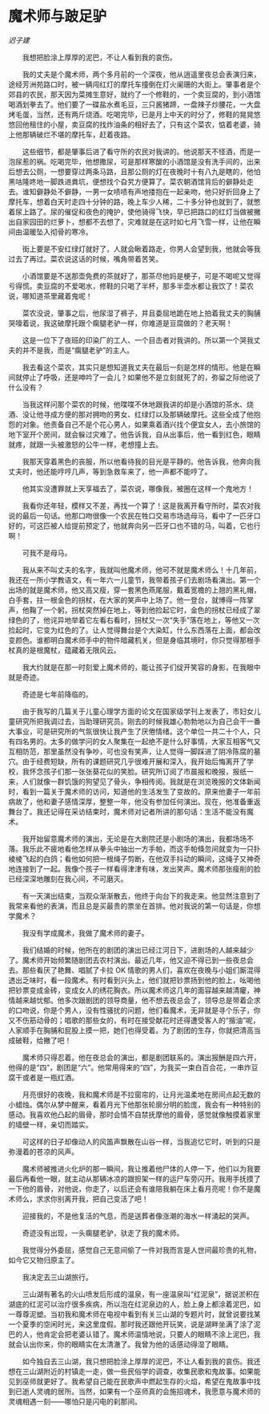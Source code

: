 # 魔术师与跛足驴

*迟子建*

　　我想把脸涂上厚厚的泥巴，不让人看到我的哀伤。

　　我的丈夫是个魔术师，两个多月前的一个深夜，他从逍遥里夜总会表演归来，途经芳洲苑路口时，被一辆闯红灯的摩托车撞倒在灯火阑珊的大街上。肇事者是个郊县的农民，那天因为菜摊生意好，就约了一个修鞋的，一个卖豆腐的，到小酒馆喝酒划拳去了。他们要了一碟盐水煮毛豆，三只酱猪蹄，一盘辣子炒腰花，一大盘烤毛蛋，当然，还有两斤烧酒。吃喝完毕，已是月上中天的时分了，修鞋的晃晃悠悠回他租住的小屋，卖豆腐的找炸油条的相好去了，只有这个菜农，惦着老婆，骑上他那辆破烂不堪的摩托车，赶着夜路。

　　这些细节，都是肇事后进了看守所的农民对我讲的。他说那天不怪酒，而是一泡尿惹的祸。吃喝完毕，他想撒尿，可是那样寒酸的小酒馆是没有洗手间的，出来后想去公厕，一想要穿过两条马路，且那公厕的灯在夜晚时十有八九是瞎的，他怕黑咕隆咚地一脚跌进粪坑，便想找个旮旯方便算了。菜农朝酒馆背后的僻静处走去。谁知僻静处不僻静，一男一女啧啧有声地搂抱在一起亲吻，他只好折回身上了摩托车，想着白天时走四十分钟的路，晚上车少人稀，二十多分钟也就到了，就憋着尿上路了。尿的催促和夜色的掩护，使他骑得飞快，早已把路口的红灯当做被撇出自家园田的烂萝卜，想都不去想了，灾难就是在这时如七月飞雪一样，让他在瞬间由温暖坠入彻骨的寒冷。

　　街上要是不安红绿灯就好了，人就会瞅着路走，你男人会望到我，他就会等我过去了再过。菜农说这话的时候，嘴角带着苦笑。

　　小酒馆要是不送那壶免费的茶就好了，那茶尽他妈是梗子，可是不喝呢又觉得亏得慌。卖豆腐的不爱喝水，修鞋的只喝了半杯，那多半壶水都让我饮了！菜农说，哪知道茶里藏着鬼呢！

　　菜农没说，肇事之后，他尿湿了裤子，并且委屈地跪在地上拍着我丈夫的胸脯哭嚎着说，我这破摩托跟个瘸腿老驴一样，你难道是豆腐做的？老天啊！

　　这是一位下了夜班的印染厂的工人、一个目击者对我讲的。所以第一个哭我丈夫的并不是我，而是“瘸腿老驴”的主人。

　　我去看这个菜农，其实只是想知道我丈夫在最后一刻是怎样的情形。他是在瞬间就停止了呼吸，还是呻吟了一会儿？如果他不是立刻就死了的，弥留之际他说了什么没有？

　　当我这样问那个菜农的时候，他喋喋不休地跟我讲的却是小酒馆的茶水、烧酒、没让他寻成方便的那对拥吻的男女、红绿灯以及那辆破摩托。这些全成了他抱怨的对象。他责备自己不是个花心男人，如果乘着酒兴找个便宜女人，去小旅馆的地下室开个房间，就会躲过灾难了。他告诉我，自从出事后，他一看到红色，眼睛就疼，就跟一头被激怒的公牛一样，老想撞上去。

　　我那天穿着黑色的丧服，所以他看待我的目光是平静的。他告诉我，他奔向我丈夫时，他还能哼哼几声，等到急救车来了，他一声都不能哼了。

　　他其实没遭罪就上天享福去了，菜农说，哪像我，被圈在这样一个鬼地方！

　　我看你还年轻，模样又不差，再找一个算了！这是我离开看守所时，菜农对我说的最后一句话。他那口吻很像一个农民在牲口交易市场选母马，看中了一匹牙口好的，可这匹被人给提前预定了，他就奔向另一匹牙口也不错的马，叫着，它也行啊！

　　可我不是母马。

　　我从来不叫丈夫的名字，我就叫他魔术师，他可不就是魔术师么！十几年前，我还在一所小学教语文，有一年六一儿童节，我带着孩子们去剧场看演出。第一个出场的就是魔术师，他又高又瘦，穿一套黑色燕尾服，戴着宽檐的上翘的黑礼帽，白手套，拄一根金色的拐杖，在大家的笑声中上场了。他一登台，就博得一阵掌声，他鞠了一个躬，拐杖突然掉在地上，等到他捡起它时，金色的拐杖已经成了翠绿色的了，他诧异地举着它左看右看时，拐杖又一次“失手”落在地上，等他又一次捡起时，它变为红色的了。让人觉得舞台是个大染缸，什么东西落在上面，都会改变颜色。谁都明白魔术师手中的物件暗藏机关，但是身临其境时，你只觉得那根手杖真的是根魔杖，蕴藏着无限风云。

　　我大约就是在那一时刻爱上魔术师的，能让孩子们绽开笑容的身影，在我眼中就是奇迹。

　　奇迹是七年前降临的。

　　由于我写的几篇关于儿童心理学方面的论文在国家级学刊上发表了，市妇女儿童研究所把我调过去，当助理研究员。刚去的时候我雄心勃勃地以为自己会干一番大事业，可是研究所的气氛很快让我产生了厌倦情绪。这个单位一共二十个人，只有四名男的。太多的做学问的女人聚集在一起绝不是什么好事情，大家互相客气又互相防范，那里虽然没有争吵，可也没有笑声，让人觉得一脚踩进了阴冷陈腐的墓穴。由于经费短缺，所有的课题研究几乎很难开展和深入，我开始后悔离开了学校，我怀念孩子们那一张张葵花似的笑脸。研究所订阅了市晨报和晚报，报纸一来，人们就像一群饥饿的狗望见了骨头，争相传阅。我就是在浏览晚报的文体新闻时，看到一篇关于魔术师的访问，知道他的生活发生了变故的。原来他妻子一年前病故了，他和妻子感情深厚，整整一年，他没有参加任何演出。现在，他准备重返舞台了。我还记得在采访结束时，魔术师对记者所讲的那句话：生活不能没有魔术。

　　我开始留意魔术师的演出，无论是在大剧院还是小剧场的演出，我都场场不落。我乐此不疲地看他怎样从拳头中抽出一方手帕，而这手帕倏忽间就变为一只扑棱棱飞起的白鸽；看他如何把一根绳子剪断，在他双手抖动的瞬间，这绳子又神奇地连接到了一起。我像个孩子一样看得津津有味，发出笑声。魔术师那张瘦削的脸已经深深地雕刻在我心间，不可磨灭。

　　有一天演出结束，当观众渐渐散去，他终于向台下的我走来。他显然注意到了我常来看他的表演，而且总是买最贵的票坐在首排。他对我说的第一句话是，你想学魔术？

　　我没有学成魔术，我做了魔术师的妻子。

　　我们结婚的时候，他所在的剧团的演出已经江河日下，进剧场的人越来越少了。魔术师开始频繁随剧团去农村演出。最近几年，他又迫不得已到一些夜总会去。那些看厌了艳舞、唱腻了卡拉 OK 情歌的男人们，喜欢在夜晚与小姐们厮混得透出乏味时，看一段魔术。有时看到兴头上，他们就把钞票扬到他的脸上，吆喝他把钞票变成金砖，变成女人的绣花胸衣。所以魔术师这几年的面容越来越清癯，神情越来越忧郁。他多次跟剧团的领导商量，他不想去夜总会了，领导总是带着企求的口吻说，你是个男人，没有性骚扰的问题，他们看魔术，无非就是寻个乐子，你又不伤筋动骨的；唱歌的那些女的，有时在接受献花时还得遭受客人的“揩油”呢，人家顺手在胸脯和屁股上摸一把，她们也得受着。为了剧团的生存，你就把清高当成破鞋，给撇了吧！

　　魔术师只得忍着。他在夜总会的演出，都是剧团联系的。演出报酬是四六开，他得的是“四”，剧团是“六”。他常用得来的“四”，为我买一束白百合花，一串炸豆腐干或者是一瓶红酒。

　　月亮很好的夜晚，我和魔术师是不拉窗帘的，让月光温柔地在房间点起无数的小蜡烛。偶尔从梦中醒来，看着月光下他那张轮廓分明的脸庞，我会有一种特别的感动。我喜欢他凸起的眉骨，那时会情不自禁抚摩他的眉骨，感觉就像触摸着家里的墙壁一样，亲切而踏实。

　　可这样的日子却像动人的风笛声飘散在山谷一样，当我追忆它时，听到的只是弥漫着的苍凉的风声。

　　魔术师被推进火化炉的那一瞬间，我让推着他尸体的人停一下，他们以为我要最后再看他一眼，就主动从那辆冰凉的跟担架一样的运尸车旁闪开。我用手抚摸了一下他的眉骨，对他说，你走了，以后还会有谁陪我躺在床上看月亮呢！你不是魔术师么，求求你别离开我，把自己变活了吧！

　　迎接我的，不是他复活的气息，而是送葬者像涨潮的海水一样涌起的哭声。

　　奇迹没有出现，一头瘸腿老驴，驮走了我的魔术师。

　　我觉得分外委屈，感觉自己无意间偷了一件对我而言是人世间最珍贵的礼物，如今它又物归原主了。

　　我决定去三山湖旅行。

　　三山湖有著名的火山喷发后形成的温泉，有一座温泉叫“红泥泉”，据说淤积在湖底的红泥可以治疗很多疾病，所以泡在红泥泉边的人，脸上身上都涂着泥巴，如一尊尊泥塑。当初我和魔术师在电视中看到有关三山湖的专题片时，就曾说要找某一个夏季的空闲时光，来这里度假。那时我还跟他开玩笑，说是湖畔坐满了涂了泥巴的人，他肯定会把老婆认错了。魔术师温情地说，只要人的眼睛不涂上泥巴，我就会认出你来，你的眼睛实在太清澈了。我曾为他的话感动得湿了眼睛。

　　如今独自去三山湖，我只想把脸涂上厚厚的泥巴，不让人看到我的哀伤。我还想在三山湖附近的村镇走一走，做一些民俗学的调查，收集民歌和鬼故事。如果能见到巫师就更好了。我希望自己能在民歌声中燃起生存的火焰，希望在鬼故事中找到已逝人灵魂的居所。当然，如果有一个巫师真的会施招魂术，我愿意与魔术师的灵魂相遇一刻——哪怕只是闪电的刹那间。